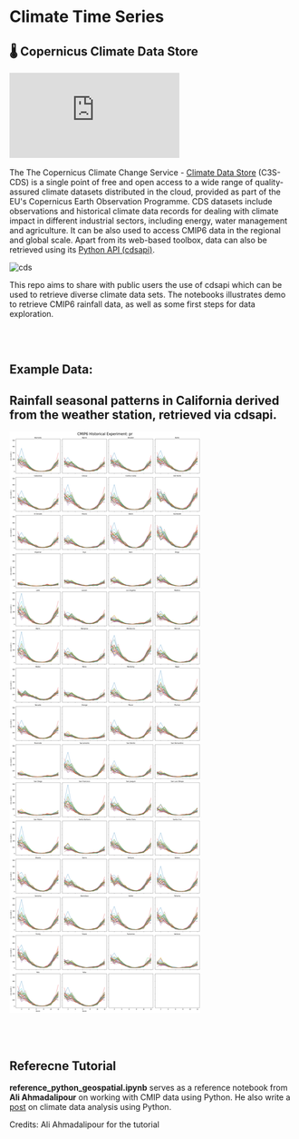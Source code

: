 # Climate Time Series

## 🌡️ **Copernicus Climate Data Store**

![](https://nordicesmhub.github.io/climate-data-tutorial/02-cds/index.html)

The The Copernicus Climate Change Service - [Climate Data Store](https://cds.climate.copernicus.eu/#!/home) (C3S-CDS) is a single point of free and open access to a wide range of quality-assured climate datasets distributed in the cloud, provided as part of the EU's Copernicus Earth Observation Programme. CDS datasets include observations and historical climate data records for dealing with climate impact in different industrial sectors, including energy, water management and agriculture. It can be also used to access CMIP6 data in the regional and global scale. Apart from its web-based toolbox, data can also be retrieved using its [Python API (cdsapi)](https://pypi.org/project/cdsapi/).

![cds](https://climate.copernicus.eu/sites/default/files/2018-05/CDS-concept.png)

This repo aims to share with public users the use of cdsapi which can be used to retrieve diverse climate data sets. The notebooks illustrates demo to retrieve CMIP6 rainfall data, as well as some first steps for data exploration.

<br>
<br>

## Example Data:
## Rainfall seasonal patterns in California derived from the weather station, retrieved via cdsapi.

![](https://github.com/pinkychow1010/Downloading-CMIP-Data-using-Python/blob/main/data-exploration/cmip_hist.png)

<br>
<br>

## Referecne Tutorial

**reference_python_geospatial.ipynb** serves as a reference notebook from **Ali Ahmadalipour** on working with CMIP data using Python. He also write a [post](https://www.linkedin.com/pulse/python-climate-data-analysis-tutorial-code-ali-ahmadalipour/) on climate data analysis using Python.


Credits: Ali Ahmadalipour for the tutorial